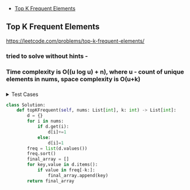 + [Top K Frequent Elements](#top-k-frequent-elements)

## Top K Frequent Elements

https://leetcode.com/problems/top-k-frequent-elements/

### tried to solve without hints - 
### Time complexity is O((u log u) + n), where u - count of unique elements in nums, space complexity is O(u+k)
### 

<details><summary>Test Cases</summary><blockquote>
        
   
</blockquote></details>


```python
class Solution:
    def topKFrequent(self, nums: List[int], k: int) -> List[int]:
        d = {}
        for i in nums:
            if d.get(i):
                d[i]+=1
            else:
                d[i]=1
        freq = list(d.values())
        freq.sort()
        final_array = []
        for key,value in d.items():
            if value in freq[-k:]:
                final_array.append(key)
        return final_array
```
